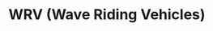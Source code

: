 ---
title: "WRV (Wave Riding Vehicles)"
url: /kitty-hawk/wrv-wave-riding-vehicles/
shop: Kleidung
---